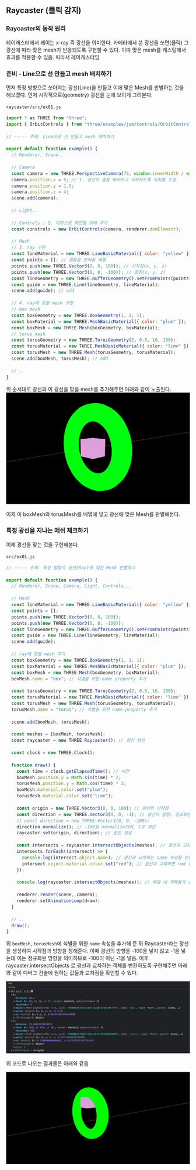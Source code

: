 ﻿## Raycaster (클릭 감지)

### Raycaster의 동작 원리

레이캐스터에서 레이는 x-ray 즉 광선을 의미한다. 카메라에서 쏜 광선을 쏘면(클릭) 그 광선에 따라 맞은 mesh가 반응되도록 구현할 수 있다. 이따 맞은 mesh를 캐스팅해서 효과를 적용할 수 있음. 따라서 레이캐스터임

### 준비 - Line으로 선 만들고 mesh 배치하기

먼저 특정 방향으로 쏘아지는 광선(Line)을 만들고 이에 맞은 Mesh를 판별하는 것을 해보겠다.
먼저 시각적으로(geometry) 광선을 눈에 보이게 그려본다.

`raycaster/src/ex01.js`

```jsx
import * as THREE from "three";
import { OrbitControls } from "three/examples/jsm/controls/OrbitControls.js";

// ----- 주제: Line으로 선 만들고 mesh 배치하기

export default function example() {
  // Renderer, Scene..

  // Camera
  const camera = new THREE.PerspectiveCamera(75, window.innerWidth / window.innerHeight, 0.1, 1000);
  camera.position.x = 5; // 1. 광선이 옆을 바라보고 시작하도록 위치를 수정
  camera.position.y = 1.5;
  camera.position.z = 4;
  scene.add(camera);

  // Light..

  // Controls : 2. 마우스로 확인을 위해 추가
  const constrols = new OrbitControls(camera, renderer.domElement);

  // Mesh
  // 3. ray 구현
  const lineMaterial = new THREE.LineBasicMaterial({ color: "yellow" });
  const points = []; // 점들을 모아둘 배열
  points.push(new THREE.Vector3(0, 0, 100)); // 시작점(x, y, z)
  points.push(new THREE.Vector3(0, 0, -100)); // 끝점(x, y, z)
  const lineGeometry = new THREE.BufferGeometry().setFromPoints(points);
  const guide = new THREE.Line(lineGeometry, lineMaterial);
  scene.add(guide); // add

  // 4. ray에 맞을 mesh 구현
  // box mesh
  const boxGeometry = new THREE.BoxGeometry(1, 1, 1);
  const boxMaterial = new THREE.MeshBasicMaterial({ color: "plum" });
  const boxMesh = new THREE.Mesh(boxGeometry, boxMaterial);
  // torus mesh
  const torusGeometry = new THREE.TorusGeometry(2, 0.5, 16, 100);
  const torusMaterial = new THREE.MeshBasicMaterial({ color: "lime" });
  const torusMesh = new THREE.Mesh(torusGeometry, torusMaterial);
  scene.add(boxMesh, torusMesh); // add

  // ..
}
```

위 순서대로 광선과 이 광선을 맞을 mesh를 추가해주면 아래와 같이 노출된다.
![](../../img/230323-1.png)

이제 이 boxMesh와 torusMesh를 배열에 넣고 광선에 맞은 Mesh를 판별해본다.

### 특정 광선을 지나는 메쉬 체크하기

이제 광선을 맞는 것을 구현해본다.

`src/ex01.js`

```jsx
// ----- 주제: 특정 방향의 광선(Ray)에 맞은 Mesh 판별하기

export default function example() {
  // Renderer, Scene, Camera, Light, Controls...

  // Mesh
  const lineMaterial = new THREE.LineBasicMaterial({ color: "yellow" });
  const points = [];
  points.push(new THREE.Vector3(0, 0, 100));
  points.push(new THREE.Vector3(0, 0, -100));
  const lineGeometry = new THREE.BufferGeometry().setFromPoints(points);
  const guide = new THREE.Line(lineGeometry, lineMaterial);
  scene.add(guide);

  // ray에 맞을 mesh 추가
  const boxGeometry = new THREE.BoxGeometry(1, 1, 1);
  const boxMaterial = new THREE.MeshBasicMaterial({ color: "plum" });
  const boxMesh = new THREE.Mesh(boxGeometry, boxMaterial);
  boxMesh.name = "box"; // 식별을 위한 name property 추가

  const torusGeometry = new THREE.TorusGeometry(2, 0.5, 16, 100);
  const torusMaterial = new THREE.MeshBasicMaterial({ color: "lime" });
  const torusMesh = new THREE.Mesh(torusGeometry, torusMaterial);
  torusMesh.name = "torus"; // 식별을 위한 name property 추가

  scene.add(boxMesh, torusMesh);

  const meshes = [boxMesh, torusMesh];
  const raycaster = new THREE.Raycaster(); // 광선 생성

  const clock = new THREE.Clock();

  function draw() {
    const time = clock.getElapsedTime(); // 시간
    boxMesh.position.y = Math.sin(time) * 2;
    torusMesh.position.y = Math.cos(time) * 2;
    boxMesh.material.color.set("plum");
    torusMesh.material.color.set("lime");

    const origin = new THREE.Vector3(0, 0, 100); // 광선의 시작점
    const direction = new THREE.Vector3(0, 0, -1); // 광선의 방향: 정규화된 방향 -1을 적용
    // const direction = new THREE.Vector3(0, 0, -100);
    direction.normalize(); // -100을 normalize처리, 1로 계산
    raycaster.set(origin, direction); // 광선 생성

    const intersects = raycaster.intersectObjects(meshes); // 광선과 교차하는 객체들을 반환
    intersects.forEach((intersect) => {
      console.log(intersect.object.name); // 광선과 교체하는 name 속성을 반환
      intersect.object.material.color.set("red"); // 광선과 교체하면 red 컬러로 변경
    });

    console.log(raycaster.intersectObjects(meshes)); // 배열 내 객체들의 광선과의 교차점을 반환

    renderer.render(scene, camera);
    renderer.setAnimationLoop(draw);
  }

  // ..
  draw();
}
```

위 `boxMesh`, `torusMesh`에 식별을 위한 `name` 속성을 추가해 준 뒤 Raycaster라는 광선을 생성하여 시작점과 방향을 정해준다. 이때 광선의 방향을 -100을 넣지 않고 -1을 넣는데 이는 정규화된 방향을 의미하므로 -100이 아닌 -1을 넣음. 이후 raycaster.intersectObjects 로 광선과 교차하는 객체를 반환하도록 구현해주면 아래와 같이 디버그 컨솔에 원하는 값들과 교차점을 확인할 수 있다.

![](../../img/230326-1.png)

위 코드로 나오는 결과물은 아래와 같음

![](../../img/230326-1.gif)
